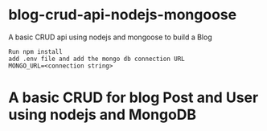 # blog-crud-api-nodejs-mongoose
A basic CRUD api using nodejs and mongoose to build a Blog 

```
Run npm install
add .env file and add the mongo db connection URL
MONGO_URL=<connection string>
```

# A basic CRUD for blog Post and User using nodejs and MongoDB
